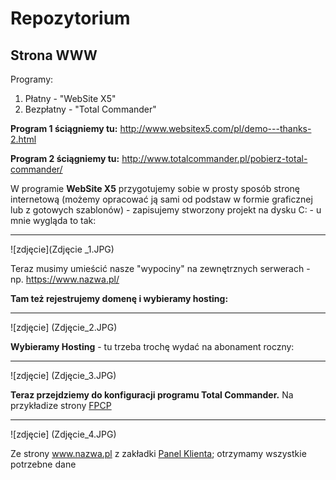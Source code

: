 # Repozytorium

## Strona WWW

Programy:

  1. Płatny - "WebSite X5"
  2. Bezpłatny - "Total Commander"

**Program 1 ściągniemy tu:** http://www.websitex5.com/pl/demo---thanks-2.html

**Program 2 ściągniemy tu:** http://www.totalcommander.pl/pobierz-total-commander/

  W programie **WebSite X5** przygotujemy sobie w prosty sposób stronę internetową (możemy opracować ją sami od podstaw w formie graficznej lub z gotowych szablonów) - zapisujemy stworzony projekt na dysku C: - u mnie wygląda to tak:
  
  -------------------------------------------------------------------------------------------------------------------

 ![zdjęcie](Zdjęcie _1.JPG)

Teraz musimy umieścić nasze "wypociny" na zewnętrznych serwerach - np. https://www.nazwa.pl/

**Tam też rejestrujemy domenę i wybieramy hosting:**

 -------------------------------------------------------------------------------------------------------------------

![zdjęcie] (Zdjęcie_2.JPG)


**Wybieramy Hosting** - tu trzeba trochę wydać na abonament roczny:

 -------------------------------------------------------------------------------------------------------------------

![zdjęcie] (Zdjęcie_3.JPG)

**Teraz przejdziemy do konfiguracji programu Total Commander.** Na przykładize strony [FPCP](http://www.psychotraumatologia.com.pl/)

 -------------------------------------------------------------------------------------------------------------------
![zdjęcie] (Zdjęcie_4.JPG)

  Ze strony www.nazwa.pl z zakładki [Panel Klienta](https://konto.nazwa.pl/zaloguj-sie.html?redirectUrl=https%3A%2F%2Fpanel.nazwa.pl%2F&skipGenerateAutologinToken=1); otrzymamy wszystkie potrzebne dane
